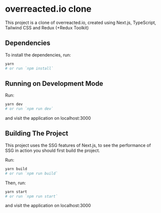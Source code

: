 # overreacted.io clone

This project is a clone of overreacted.io, created using Next.js, TypeScript, Tailwind CSS and Redux (+Redux Toolkit)

## Dependencies

To install the dependencies, run:

```sh
yarn
# or run `npm install`
```

## Running on Development Mode

Run:

```sh
yarn dev
# or run `npm run dev`
```

and visit the application on localhost:3000

## Building The Project

This project uses the SSG features of Next.js, to see the performance of SSG in action you should first build the project.

Run:

```sh
yarn build
# or run `npm run build`
```

Then, run:

```sh
yarn start
# or run `npm run start`
```

and visit the application on localhost:3000
